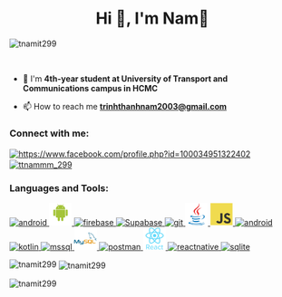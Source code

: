 <h1 align="center">Hi 👋, I'm Nam🫡</h1>
<p align="left"> <img src="https://komarev.com/ghpvc/?username=tnamit299&label=Profile%20views&color=0e75b6&style=flat" alt="tnamit299" /> </p>

<p align="left"> <a href="https://twitter.com/" target="blank"><img src="https://img.shields.io/twitter/follow/?logo=twitter&style=for-the-badge" alt="" /></a> </p>

- 🔭 I'm **4th-year student at University of Transport and Communications campus in HCMC**

- 📫 How to reach me **trinhthanhnam2003@gmail.com**

<h3 align="left">Connect with me:</h3>
<p align="left">
<a href="https://www.facebook.com/profile.php?id=100034951322402" target="blank"><img align="center" src="https://raw.githubusercontent.com/rahuldkjain/github-profile-readme-generator/master/src/images/icons/Social/facebook.svg" alt="https://www.facebook.com/profile.php?id=100034951322402" height="30" width="40" /></a>
<a href="https://instagram.com/ttnammm_299" target="blank"><img align="center" src="https://raw.githubusercontent.com/rahuldkjain/github-profile-readme-generator/master/src/images/icons/Social/instagram.svg" alt="ttnammm_299" height="30" width="40" /></a>
</p>

<h3 align="left">Languages and Tools:</h3>
<p align="left"> <a href="https://flutter.dev/" target="_blank" rel="noreferrer"> <img src="https://cdn.jsdelivr.net/gh/devicons/devicon@latest/icons/flutter/flutter-original.svg" alt="android" width="40" height="40"/> </a> <a href="https://developer.android.com" target="_blank" rel="noreferrer"> <img src="https://raw.githubusercontent.com/devicons/devicon/master/icons/android/android-original-wordmark.svg" alt="android" width="40" height="40"/> </a> <a href="https://firebase.google.com/" target="_blank" rel="noreferrer"> <img src="https://www.vectorlogo.zone/logos/firebase/firebase-icon.svg" alt="firebase" width="40" height="40"/> </a> <a href="https://supabase.com/" target="_blank" rel="noreferrer"> <img src="https://www.vectorlogo.zone/logos/supabase/supabase-icon.svg" alt="Supabase" width="40" height="40"/><a href="[https://supabase.com/](https://git-scm.com/)" target="_blank" rel="noreferrer"> <img src="https://www.vectorlogo.zone/logos/git-scm/git-scm-icon.svg" alt="git" width="40" height="40"/> </a> <a href="https://www.java.com" target="_blank" rel="noreferrer"> <img src="https://raw.githubusercontent.com/devicons/devicon/master/icons/java/java-original.svg" alt="java" width="40" height="40"/> </a> <a href="https://developer.mozilla.org/en-US/docs/Web/JavaScript" target="_blank" rel="noreferrer"> <img src="https://raw.githubusercontent.com/devicons/devicon/master/icons/javascript/javascript-original.svg" alt="javascript" width="40" height="40"/> </a> <a href="https://dart.dev/" target="_blank" rel="noreferrer"> <img src="https://cdn.jsdelivr.net/gh/devicons/devicon@latest/icons/dart/dart-original.svg" alt="android" width="40" height="40"/> </a> <a href="https://kotlinlang.org" target="_blank" rel="noreferrer"> <img src="https://www.vectorlogo.zone/logos/kotlinlang/kotlinlang-icon.svg" alt="kotlin" width="40" height="40"/> </a> <a href="https://www.microsoft.com/en-us/sql-server" target="_blank" rel="noreferrer"> <img src="https://www.svgrepo.com/show/303229/microsoft-sql-server-logo.svg" alt="mssql" width="40" height="40"/> </a> <a href="https://www.mysql.com/" target="_blank" rel="noreferrer"> <img src="https://raw.githubusercontent.com/devicons/devicon/master/icons/mysql/mysql-original-wordmark.svg" alt="mysql" width="40" height="40"/> </a> <a href="https://postman.com" target="_blank" rel="noreferrer"> <img src="https://www.vectorlogo.zone/logos/getpostman/getpostman-icon.svg" alt="postman" width="40" height="40"/> </a> <a href="https://reactjs.org/" target="_blank" rel="noreferrer"> <img src="https://raw.githubusercontent.com/devicons/devicon/master/icons/react/react-original-wordmark.svg" alt="react" width="40" height="40"/> </a> <a href="https://reactnative.dev/" target="_blank" rel="noreferrer"> <img src="https://reactnative.dev/img/header_logo.svg" alt="reactnative" width="40" height="40"/> </a> <a href="https://www.sqlite.org/" target="_blank" rel="noreferrer"> <img src="https://www.vectorlogo.zone/logos/sqlite/sqlite-icon.svg" alt="sqlite" width="40" height="40"/> </a>  </p>

<p><img align="left" src="https://github-readme-stats.vercel.app/api/top-langs?username=tnamit299&show_icons=true&locale=en&layout=compact" alt="tnamit299" /></p>

<p>&nbsp;<img align="center" src="https://github-readme-stats.vercel.app/api?username=tnamit299&show_icons=true&locale=en" alt="tnamit299" /></p>

<p><img align="center" src="https://github-readme-streak-stats.herokuapp.com/?user=tnamit299&" alt="tnamit299" /></p>
